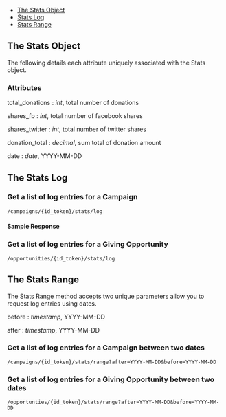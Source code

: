 - [The Stats Object](#object)
- [Stats Log](#log)
- [Stats Range](#list)

<a id="object"></a>

The Stats Object
-----------------------------

The following details each attribute uniquely associated with the Stats object.

### Attributes

total_donations
: *int*, total number of donations

shares_fb
: *int*, total number of facebook shares

shares_twitter
: *int*, total number of twitter shares

donation_total
: *decimal*, sum total of donation amount

date
: *date*, YYYY-MM-DD

<a id="log"></a>

The Stats Log
-----------------------------

### Get a list of log entries for a Campaign

	/campaigns/{id_token}/stats/log

#### Sample Response

<script src="https://gist.github.com/mindsondesignlab/aaa9a161ce7454cd858d.js"></script>


### Get a list of log entries for a Giving Opportunity

	/opportunities/{id_token}/stats/log

<a id="Range"></a>

The Stats Range
-----------------------------

The Stats Range method accepts two unique parameters allow you to request log entries using dates.

before
: *timestamp*, YYYY-MM-DD

after
: *timestamp*, YYYY-MM-DD

### Get a list of log entries for a Campaign between two dates

	/campaigns/{id_token}/stats/range?after=YYYY-MM-DD&before=YYYY-MM-DD

### Get a list of log entries for a Giving Opportunity between two dates

	/opportunties/{id_token}/stats/range?after=YYYY-MM-DD&before=YYYY-MM-DD
